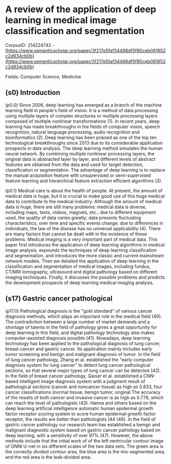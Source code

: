 # A review of the application of deep learning in medical image classification and segmentation

CorpusID: 214224742 - [https://www.semanticscholar.org/paper/3f217e5faf34498df5f90ceb081652c2d934cb0b](https://www.semanticscholar.org/paper/3f217e5faf34498df5f90ceb081652c2d934cb0b)

Fields: Computer Science, Medicine

## (s0) Introduction
(p0.0) Since 2006, deep learning has emerged as a branch of the machine learning field in people's field of vision. It is a method of data processing using multiple layers of complex structures or multiple processing layers composed of multiple nonlinear transformations (1). In recent years, deep learning has made breakthroughs in the fields of computer vision, speech recognition, natural language processing, audio recognition and bioinformatics (2). Deep learning has been praised as one of the top ten technological breakthroughs since 2013 due to its considerable application prospects in data analysis. The deep learning method simulates the human neural network. By combining multiple nonlinear processing layers, the original data is abstracted layer by layer, and different levels of abstract features are obtained from the data and used for target detection, classification or segmentation. The advantage of deep learning is to replace the manual acquisition feature with unsupervised or semi-supervised feature learning and hierarchical feature extraction efficient algorithms (3).

(p0.1) Medical care is about the health of people. At present, the amount of medical data is huge, but it is crucial to make good use of this huge medical data to contribute to the medical industry. Although the amount of medical data is huge, there are still many problems: medical data is diverse, including maps, texts, videos, magnets, etc.; due to different equipment used, the quality of data varies greatly; data presents fluctuating characteristics, over time and specific events change; due to differences in individuals, the law of the disease has no universal applicability (4). There are many factors that cannot be dealt with in the existence of these problems. Medical imaging is a very important part of medical data. This paper first introduces the application of deep learning algorithms in medical image analysis, expounds the techniques of deep learning classification and segmentation, and introduces the more classic and current mainstream network models. Then we detailed the application of deep learning in the classification and segmentation of medical images, including fundus, CT/MRI tomography, ultrasound and digital pathology based on different imaging techniques. Finally, it discusses the possible problems and predicts the development prospects of deep learning medical imaging analysis.
## (s17) Gastric cancer pathological
(p17.0) Pathological diagnosis is the "gold standard" of various cancer diagnosis methods, which plays an important role in the medical field (40). The contradiction between a large number of market demands and a shortage of talents in the field of pathology gives a great opportunity for deep learning in this field, and digital pathology technology also makes computer-assisted diagnosis possible (41). Nowadays, deep learning technology has been applied to the pathological diagnosis of lung cancer, breast cancer and gastric cancer. Its application mainly includes early tumor screening and benign and malignant diagnosis of tumor. In the field of lung cancer pathology, Zhang et al. established the "early computer diagnosis system for lung cancer" to detect lung cancer pathological sections, so that several major types of lung cancer can be detected (42). In the field of breast cancer pathology, Qaiser et al. established a CNN-based intelligent image diagnosis system with a judgment result of pathological sections (cancer and noncancer tissue) as high as 0.833, four cancer classifications (normal tissue, benign tumor, original The accuracy of the results of both cancer and invasive cancer is as high as 0.778, which can reach the level of pathologists (43). Hanna and others based on the deep learning artificial intelligence automatic human epidermal growth factor receptor scoring system to score human epidermal growth factor receptor, the results are better than pathologists (44 (46). In the field of gastric cancer pathology our research team has established a benign and malignant diagnostic system based on gastric cancer pathology based on deep learning, with a sensitivity of over 97% (47). However, the above methods include that the initial work of of the left ventricular contour image of GNNI U-net in six different scales of the two data sets. The green area is the correctly divided contour area, the blue area is the mis-segmented area, and the red area is the leak-divided area.
